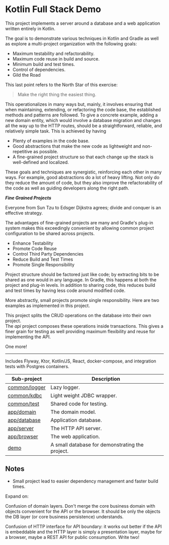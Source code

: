 # Kotlin Full Stack Demo

This project implements a server around a database and a web application written entirely in Kotlin.

The goal is to demonstrate various techniques in Kotlin and Gradle as well as explore a multi-project
organization with the following goals:

- Maximum testability and refactorability.
- Maximum code reuse in build and source.
- Minimum build and test times.
- Control of dependencies.
- Gild the Road

This last point refers to the North Star of this exercise:

> Make the right thing the easiest thing.

This operationalizes in many ways but, mainly, it involves ensuring
that when maintaining, extending, or refactoring the code base, 
the established methods and patterns are followed.
To give a concrete example, adding a new domain entity,
which would involve a database migration and changes all the way up
to the HTTP routes, should be a straightforward, reliable, and 
relatively simple task.
This is achieved by having 
- Plenty of examples in the code base.
- Good abstractions that make the new code as lightweight and non-repetitive as possible.
- A fine-grained project structure so that each change up the stack is well-defined and localized.

These goals and techniques are synergistic, reinforcing each other in many ways.
For example, good abstractions do a lot of heavy lifting.
Not only do they reduce the amount of code, but they also improve the refactorability of the code as well as guiding
developers along the right path.

***Fine Grained Projects***

Everyone from Sun Tzu to Edsger Dijkstra agrees; divide and conquer is an effective strategy.

The advantages of fine-grained projects are many and Gradle's plug-in system makes this exceedingly convenient by
allowing common project configuration to be shared across projects.

- Enhance Testability
- Promote Code Reuse
- Control Third Party Dependencies
- Reduce Build and Test Times
- Promote Single Responsibility

Project structure should be factored just like code; by extracting bits to be shared as one would in any language.
In Gradle, this happens at both the project and plug-in levels.
In addition to sharing code, this reduces build and test times by having less code around modified code.

More abstractly, small projects promote single responsibility.
Here are two examples as implemented in this project.

This project splits the CRUD operations on the database into their own project.  
The *api* project composes these operations inside transactions.
This gives a finer grain for testing as well providing maximum flexibility and reuse for implementing the API.

One more!

<hr/>
Includes Flyway, Ktor, Kotlin/JS, React, docker-compose, and integration tests with Postgres containers.

| Sub-project                                | Description                                     |
|--------------------------------------------|-------------------------------------------------|
| [common/logger](./common/logger/README.md) | Lazy logger.                                    |
| [common/kdbc](./common/kdbc/README.md)     | Light weight JDBC wrapper.                      |
| [common/test](./common/test/README.md)     | Shared code for testing.                        |
| [app/domain](./app/domain/README.md)       | The domain model.                               |
| [app/database](./app/database/README.md)   | Application database.                           |
| [app/server](./app/server/README.md)       | The HTTP API server.                            |
| [app/browser](./app/browser/README.md)     | The web application.                            |
| [demo](./demo/README.md)                   | A small database for demonstrating the project. |

## Notes

* Small project lead to easier dependency management and faster build times.

Expand on:

Confusion of domain layers.  Don't merge the core business domain with objects convenient for the API or the browser.
It should be only the objects the DB layer (or core business persistence) understands.

Confusion of HTTP interface for API boundary: it works out better if the API is embeddable and the HTTP layer is
simply a presentation layer, maybe for a browser, maybe a REST API for public consumption.  Write two!